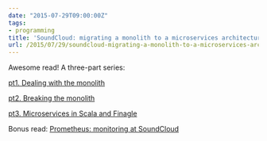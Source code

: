 ```yaml
---
date: "2015-07-29T09:00:00Z"
tags:
- programming
title: 'SoundCloud: migrating a monolith to a microservices architecture'
url: /2015/07/29/soundcloud-migrating-a-monolith-to-a-microservices-architecture/
---
```


Awesome read! A three-part series:

[pt1. Dealing with the monolith](https://developers.soundcloud.com/blog/building-products-at-soundcloud-part-1-dealing-with-the-monolith)

[pt2. Breaking the monolith](https://developers.soundcloud.com/blog/building-products-at-soundcloud-part-2-breaking-the-monolith)

[pt3. Microservices in Scala and Finagle](https://developers.soundcloud.com/blog/building-products-at-soundcloud-part-3-microservices-in-scala-and-finagle)


Bonus read: [Prometheus: monitoring at SoundCloud](https://developers.soundcloud.com/blog/prometheus-monitoring-at-soundcloud)
